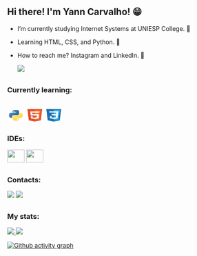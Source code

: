 ## Hi there! I'm Yann Carvalho! 😁

- I’m currently studying Internet Systems at UNIESP College. 🎒
- Learning HTML, CSS, and Python. 💭
- How to reach me? Instagram and LinkedIn. 📮

    ![](https://komarev.com/ghpvc/?username=yann-carvalho&style=plastic)

## 
### Currently learning:

<div style="display: inline_block"><br>
  <img align="center" alt="Yann-Python" height="30" width="40" src="https://raw.githubusercontent.com/devicons/devicon/master/icons/python/python-original.svg">
  <img align="center" alt="Ygor-HTML" height="30" width="40" src="https://raw.githubusercontent.com/devicons/devicon/master/icons/html5/html5-original.svg">
  <img align="center" alt="Ygor-CSS" height="30" width="40" src="https://raw.githubusercontent.com/devicons/devicon/master/icons/css3/css3-original.svg">

##
### IDEs:
<div>  
  <img align="center" height="30" width="40" src="https://cdn.jsdelivr.net/gh/devicons/devicon/icons/vscode/vscode-original.svg"/>
  <img align="center" height="30" width="40" src="https://cdn.jsdelivr.net/gh/devicons/devicon/icons/pycharm/pycharm-original.svg"/>
<div/>         

##
### Contacts:

<div>
  <a href="https://instagram.com/yannsoares" target="_blank"><img src="https://img.shields.io/badge/-Instagram-%23E4405F?style=for-the-badge&logo=instagram&logoColor=white" target="_blank"></a>
  <a href="https://www.linkedin.com/in/yanncarvalho" target="_blank"><img src="https://img.shields.io/badge/-LinkedIn-%230077B5?style=for-the-badge&logo=linkedin&logoColor=white" target="_blank"></a>
<div/>

##
### My stats:

<div>
  <a href="https://github.com/yann-carvalho">
  <img height="180em" src="https://github-readme-stats.vercel.app/api?username=yann-carvalho&show_icons=true&theme=dark&include_all_commits=true&count_private=true"/>
  <img height="180em" src="https://github-readme-stats.vercel.app/api/top-langs/?username=yann-carvalho&layout=compact&langs_count=16&theme=dark"/>
</div>
  
  ![Github activity graph](https://github-readme-activity-graph.cyclic.app/graph?username=yann-carvalho&theme=github-compact)

##
